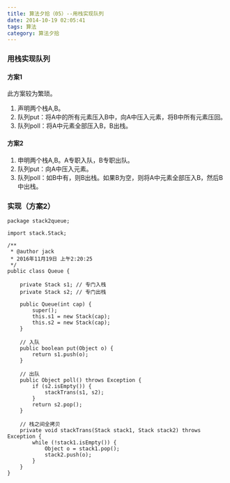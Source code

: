 ```yaml
---
title: 算法夕拾（05）--用栈实现队列
date: 2014-10-19 02:05:41
tags: 算法
category: 算法夕拾
---
```

### 用栈实现队列
#### 方案1
此方案较为繁琐。
1. 声明两个栈A,B。
2. 队列put：将A中的所有元素压入B中，向A中压入元素，将B中所有元素压回。
3. 队列poll：将A中元素全部压入B，B出栈。

#### 方案2
1. 申明两个栈A,B。A专职入队，B专职出队。
2. 队列put：向A中压入元素。
3. 队列poll：如B中有，则B出栈。如果B为空，则将A中元素全部压入B，然后B中出栈。

### 实现（方案2）

```
package stack2queue;

import stack.Stack;

/**
 * @author jack
 * 2016年11月19日 上午2:20:25
 */
public class Queue {

	private Stack s1; // 专门入栈
	private Stack s2; // 专门出栈

	public Queue(int cap) {
		super();
		this.s1 = new Stack(cap);
		this.s2 = new Stack(cap);
	}

	// 入队
	public boolean put(Object o) {
		return s1.push(o);
	}

	// 出队
	public Object poll() throws Exception {
		if (s2.isEmpty()) {
			stackTrans(s1, s2);
		}
		return s2.pop();
	}

	// 栈之间全拷贝
	private void stackTrans(Stack stack1, Stack stack2) throws Exception {
		while (!stack1.isEmpty()) {
			Object o = stack1.pop();
			stack2.push(o);
		}
	}
}

```

